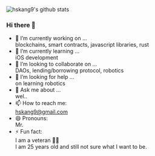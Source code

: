 ![hskang9's github stats](https://github-readme-stats.vercel.app/api?username=hskang9&show_icons=true&theme=default)

### Hi there 👋

- 🔭 I’m currently working on ... <br>
blockchains, smart contracts, javascript libraries, rust
- 🌱 I’m currently learning ...<br>
iOS development
- 👯 I’m looking to collaborate on ... <br>
DAOs, lending/borrowing protocol, robotics
- 🤔 I’m looking for help ... <br>
on learning robotics
- 💬 Ask me about ... <br>
wel..
- 📫 How to reach me:<br> 
hskang9@gmail.com
- 😄 Pronouns: <br>
Mr.
- ⚡ Fun fact: <br> 
I am a veteran 👨‍🏭 <br>
I am 25 years old and still not sure what I want to be.
